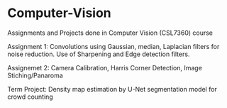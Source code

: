 # Computer-Vision


Assignments and Projects done in Computer Vision (CSL7360) course

Assignment 1: Convolutions using Gaussian, median, Laplacian filters for noise reduction. Use of Sharpening and Edge detection filters.

Assignemet 2: Camera Calibration, Harris Corner Detection, Image Stiching/Panaroma


Term Project: Density map estimation by U-Net segmentation model for crowd counting
